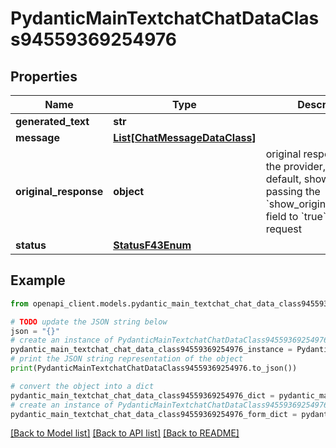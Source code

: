 # PydanticMainTextchatChatDataClass94559369254976


## Properties

Name | Type | Description | Notes
------------ | ------------- | ------------- | -------------
**generated_text** | **str** |  | 
**message** | [**List[ChatMessageDataClass]**](ChatMessageDataClass.md) |  | [optional] 
**original_response** | **object** | original response sent by the provider, hidden by default, show it by passing the &#x60;show_original_response&#x60; field to &#x60;true&#x60; in your request | [optional] 
**status** | [**StatusF43Enum**](StatusF43Enum.md) |  | 

## Example

```python
from openapi_client.models.pydantic_main_textchat_chat_data_class94559369254976 import PydanticMainTextchatChatDataClass94559369254976

# TODO update the JSON string below
json = "{}"
# create an instance of PydanticMainTextchatChatDataClass94559369254976 from a JSON string
pydantic_main_textchat_chat_data_class94559369254976_instance = PydanticMainTextchatChatDataClass94559369254976.from_json(json)
# print the JSON string representation of the object
print(PydanticMainTextchatChatDataClass94559369254976.to_json())

# convert the object into a dict
pydantic_main_textchat_chat_data_class94559369254976_dict = pydantic_main_textchat_chat_data_class94559369254976_instance.to_dict()
# create an instance of PydanticMainTextchatChatDataClass94559369254976 from a dict
pydantic_main_textchat_chat_data_class94559369254976_form_dict = pydantic_main_textchat_chat_data_class94559369254976.from_dict(pydantic_main_textchat_chat_data_class94559369254976_dict)
```
[[Back to Model list]](../README.md#documentation-for-models) [[Back to API list]](../README.md#documentation-for-api-endpoints) [[Back to README]](../README.md)


